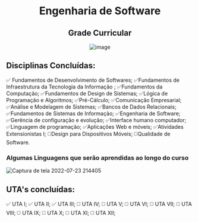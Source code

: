<div align="center">

# Engenharia de Software
## Grade Curricular
![image](https://user-images.githubusercontent.com/89542446/197353803-c2461ea4-77e2-4fba-a8d4-e614cf8504d9.png)

</div>

## Disciplinas Concluídas:
✅ Fundamentos de Desenvolvimento de Softwares;
✅Fundamentos de Infraestrutura da Tecnologia da Informação ;
✅Fundamentos da Computação;
✅Fundamentos de Design de Sistemas;
✅Lógica de Programação e Algoritmos;
✅Pré-Cálculo;
✅Comunicação Empresarial;
✅Análise e Modelagem de Sistemas;
✅Bancos de Dados Relacionais;
✅Fundamentos de Sistemas de Informação;
✅Engenharia de Software;
✅Gerência de configuração e evolução;
✅Interface humano computador;
✅Linguagem de programação;
✅Aplicações Web e móveis;
✅Atividades Extensionistas I;
◻️Design para Dispositivos Móveis; 
◻️Qualidade de Software.

### **Algumas Linguagens que serão aprendidas ao longo do curso**
![Captura de tela 2022-07-23 214405](https://user-images.githubusercontent.com/89542446/181680976-1c955a7c-d179-45d7-ac6e-2c30ae1b79e9.png)

## UTA's concluídas:
✅ UTA I;
✅ UTA II;
✅ UTA III;
◻️ UTA IV;
◻️ UTA V;
◻️ UTA VI;
◻️ UTA VII;
◻️ UTA VIII;
◻️ UTA IX;
◻️ UTA X;
◻️ UTA XI;
◻️ UTA XII;






